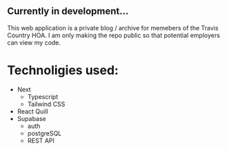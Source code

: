 ## Currently in development...

This web application is a private blog / archive for memebers of the Travis Country HOA. I am only making the repo public so that potential employers can view my code.

# Technoligies used:
- Next
  - Typescript
  - Tailwind CSS
- React Quill
- Supabase
  - auth
  - postgreSQL
  - REST API